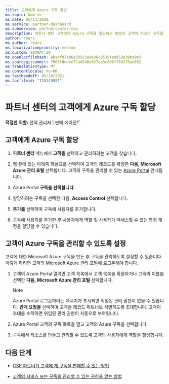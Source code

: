```yaml
---
title: 고객에게 Azure 구독 할당
ms.topic: how-to
ms.date: 05/13/2020
ms.service: partner-dashboard
ms.subservice: partnercenter-csp
description: 파트너 센터 고객에게 Azure 구독을 할당하는 방법과 고객이 자신의 구독을 관리할 수 있도록 하는 방법을 알아봅니다.
author: rbars
ms.author: rbars
ms.localizationpriority: medium
ms.custom: SEOMAY.20
ms.openlocfilehash: aba4f97ad6a385c2a9e36c95354a9d53e38ba9e3
ms.sourcegitcommit: 7063fdddee77ad2d8e627ab3c806f76d173ab652
ms.translationtype: MT
ms.contentlocale: ko-KR
ms.lasthandoff: 05/19/2021
ms.locfileid: "110149981"
---
```

# <a name="assigning-azure-subscriptions-to-customers-in-partner-center"></a>파트너 센터의 고객에게 Azure 구독 할당

**적절한 역할:** 전역 관리자 | 판매 에이전트

## <a name="assign-azure-subscriptions-to-your-customers"></a>고객에게 Azure 구독 할당

1. **파트너 센터** 메뉴에서 **고객을** 선택하고 관리하려는 고객을 찾습니다.

2. 행 끝에 있는 아래쪽 화살표를 선택하여 고객의 레코드를 확장한 **다음, Microsoft Azure 관리 포털** 선택합니다. 고객의 구독을 관리할 수 있는 [Azure Portal](https://portal.azure.com/) 안내됩니다.

3. Azure Portal **구독을 선택합니다.**

4. 할당하려는 구독을 선택한 다음, **Access Control** 선택합니다.

5. **추가를** 선택하여 구독에 사용자를 추가합니다. 

6. 구독에 사용자를 추가한 후 사용자에게 역할 및 사용자가 액세스할 수 있는 특정 계정을 할당할 수 있습니다.

## <a name="enable-customers-to-manage-their-azure-subscriptions"></a>고객이 Azure 구독을 관리할 수 있도록 설정

고객에 대한 Microsoft Azure 구독을 만든 후 구독을 관리하도록 설정할 수 있습니다. 이렇게 하려면 고객의 Microsoft Azure 관리 포털에 로그온해야 합니다. 

1. 고객의 Azure Portal 열려면 고객 목록에서 고객 목록을 확장하거나 고객의 이름을 선택한 **다음, Microsoft Azure 관리 포털** 선택합니다.

   > [!NOTE]  
   > Azure Portal 로그온하라는 메시지가 표시되면 위임된 관리 권한이 없을 수 있습니다. **관계 요청을** 선택하여 고객을 레코드 파트너로 식별하도록 초대합니다. 고객이 초대를 수락하면 위임된 관리 권한이 자동으로 부여됩니다.

2. Azure Portal 고객의 구독 목록을 열고 고객의 Azure 구독을 선택합니다.

3. 구독에서 리소스를 만들고 관리할 수 있도록 고객의 사용자에게 역할을 할당합니다.

## <a name="next-steps"></a>다음 단계

- [CSP 파트너가 고객에 게 구독을 판매할 수 있는 방법](customer-subscriptions.md)

- [고객의 서비스 또는 구독을 관리할 수 있는 권한을 얻는 방법](customers-revoke-admin-privileges.md)
